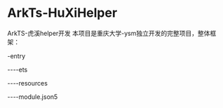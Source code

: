 # ArkTs-HuXiHelper
ArkTS-虎溪helper开发
本项目是重庆大学-ysm独立开发的完整项目，整体框架：

-entry

----ets

----resources

----module.json5
